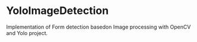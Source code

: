 # YoloImageDetection
Implementation of Form detection basedon  Image processing with OpenCV and Yolo project.
